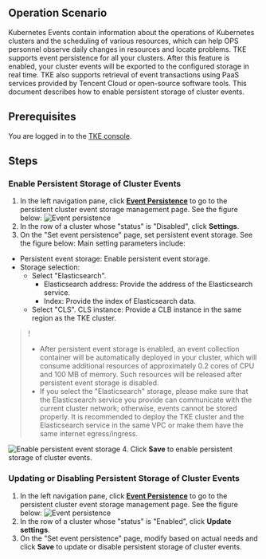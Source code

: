 ## Operation Scenario

Kubernetes Events contain information about the operations of Kubernetes clusters and the scheduling of various resources, which can help OPS personnel observe daily changes in resources and locate problems. TKE supports event persistence for all your clusters. After this feature is enabled, your cluster events will be exported to the configured storage in real time. TKE also supports retrieval of event transactions using PaaS services provided by Tencent Cloud or open-source software tools. This document describes how to enable persistent storage of cluster events.

## Prerequisites

You are logged in to the [TKE console](https://console.cloud.tencent.com/tke2).

## Steps

### Enable Persistent Storage of Cluster Events

1. In the left navigation pane, click **[Event Persistence](https://console.cloud.tencent.com/tke2/persistentEvent?rid=1)** to go to the persistent cluster event storage management page. See the figure below:
![Event persistence](https://main.qcloudimg.com/raw/f5a2dbcab74a0e44b4d7a489ec8425b7.png)
2. In the row of a cluster whose "status" is "Disabled", click **Settings**.
3. On the "Set event persistence" page, set persistent event storage. See the figure below:
Main setting parameters include:
 - Persistent event storage: Enable persistent event storage.
 - Storage selection:
    - Select "Elasticsearch".
      - Elasticsearch address: Provide the address of the Elasticsearch service.
      - Index: Provide the index of Elasticsearch data.
    - Select "CLS".
    CLS instance: Provide a CLB instance in the same region as the TKE cluster.

 >! 
 > - After persistent event storage is enabled, an event collection container will be automatically deployed in your cluster, which will consume additional resources of approximately 0.2 cores of CPU and 100 MB of memory. Such resources will be released after persistent event storage is disabled.
 > - If you select the "Elasticsearch" storage, please make sure that the Elasticsearch service you provide can communicate with the current cluster network; otherwise, events cannot be stored properly. It is recommended to deploy the TKE cluster and the Elasticsearch service in the same VPC or make them have the same internet egress/ingress.

 ![Enable persistent event storage](https://main.qcloudimg.com/raw/f1e5596b7ad2516d3adb6198c2871ad6.png)
4. Click **Save** to enable persistent storage of cluster events.

### Updating or Disabling Persistent Storage of Cluster Events

1. In the left navigation pane, click **[Event Persistence](https://console.cloud.tencent.com/tke2/persistentEvent?rid=1)** to go to the persistent cluster event storage management page. See the figure below:
![Event persistence](https://main.qcloudimg.com/raw/d20bac46f4d726ec87b54fc9021fb7d6.png)
2. In the row of a cluster whose "status" is "Enabled", click **Update settings**.
3. On the "Set event persistence" page, modify based on actual needs and click **Save** to update or disable persistent storage of cluster events.

